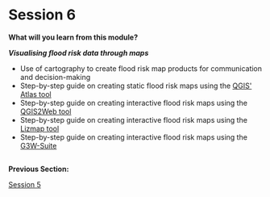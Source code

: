 # Session 6

**What will you learn from this module?**

  ***Visualising flood risk data through maps***
 - Use of cartography to create flood risk map products for communication and decision-making
 - Step-by-step guide on creating static flood risk maps using the [QGIS' Atlas tool](https://www.qgistutorials.com/en/docs/3/automating_map_creation.html)
 - Step-by-step guide on creating interactive flood risk maps using the [QGIS2Web tool](https://www.qgistutorials.com/en/docs/3/web_mapping_with_qgis2web.html)
 - Step-by-step guide on creating interactive flood risk maps using the [Lizmap tool](https://www.lizmap.com/en/)
 - Step-by-step guide on creating interactive flood risk maps using the [G3W-Suite](https://g3wsuite.it/en/g3w-suite-publish-qgis-projects/)

   



##
**Previous Section:**&nbsp;&nbsp;&nbsp;&nbsp;&nbsp;&nbsp;&nbsp; &nbsp; 

<a href="Session5.md" title="Session 5">Session 5</a> &nbsp; &nbsp; &nbsp; &nbsp; &nbsp; &nbsp; &nbsp; &nbsp; &nbsp; &nbsp; &nbsp;
